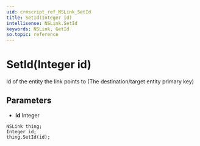```yaml
---
uid: crmscript_ref_NSLink_SetId
title: SetId(Integer id)
intellisense: NSLink.SetId
keywords: NSLink, GetId
so.topic: reference
---
```


# SetId(Integer id)

Id of the entity the link points to (The destination/target entity primary key)

## Parameters

* **id** Integer

```crmscript
NSLink thing;
Integer id;
thing.SetId(id);
```


